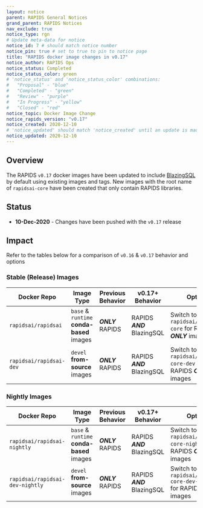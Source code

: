 ```yaml
---
layout: notice
parent: RAPIDS General Notices
grand_parent: RAPIDS Notices
nav_exclude: true
notice_type: rgn
# Update meta-data for notice
notice_id: 7 # should match notice number
notice_pin: true # set to true to pin to notice page
title: "RAPIDS docker image changes in v0.17"
notice_author: RAPIDS Ops
notice_status: Completed
notice_status_color: green
# 'notice_status' and 'notice_status_color' combinations:
#   "Proposal" - "blue"
#   "Completed" - "green"
#   "Review" - "purple"
#   "In Progress" - "yellow"
#   "Closed" - "red"
notice_topic: Docker Image Change
notice_rapids_version: "v0.17"
notice_created: 2020-12-10
# 'notice_updated' should match 'notice_created' until an update is made
notice_updated: 2020-12-10
---
```


## Overview

The RAPIDS `v0.17` docker images have been updated to include [BlazingSQL](https://blazingsql.com/)
by default using existing images and tags. New images with the root name of
`rapidsai-core` have been created that only contain RAPIDS libraries.

## Status

- **10-Dec-2020** - Changes have been pushed with the `v0.17` release

## Impact

Refer to the tables below for a comparison of `v0.16` & `v0.17` behavior and options

### Stable (Release) Images

Docker Repo | Image Type | Previous Behavior | v0.17+ Behavior | Options
--- | --- | --- | --- | ---
`rapidsai/rapidsai` | `base` & `runtime` **conda-based** images | ***ONLY*** RAPIDS | RAPIDS ***AND*** BlazingSQL | Switch to `rapidsai/rapidsai-core` for RAPIDS ***ONLY*** images
`rapidsai/rapidsai-dev` | `devel` **from-source** images | ***ONLY*** RAPIDS | RAPIDS ***AND*** BlazingSQL | Switch to `rapidsai/rapidsai-core-dev` for RAPIDS ***ONLY*** images

### Nightly Images

Docker Repo | Image Type | Previous Behavior | v0.17+ Behavior | Options
--- | --- | --- | --- | ---
`rapidsai/rapidsai-nightly` | `base` & `runtime` **conda-based** images | ***ONLY*** RAPIDS | RAPIDS ***AND*** BlazingSQL | Switch to `rapidsai/rapidsai-core-nightly` for RAPIDS ***ONLY*** images
`rapidsai/rapidsai-dev-nightly` | `devel` **from-source** images | ***ONLY*** RAPIDS | RAPIDS ***AND*** BlazingSQL | Switch to `rapidsai/rapidsai-core-dev-nightly` for RAPIDS ***ONLY*** images
